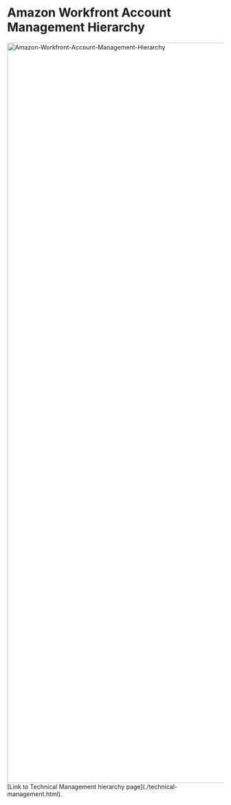 # Amazon Workfront Account Management Hierarchy
<img width="1720" alt="Amazon-Workfront-Account-Management-Hierarchy" src="https://github.com/user-attachments/assets/772147e3-f199-4a3a-808d-db48a00f7611" />
[Link to Technical Management hierarchy page](./technical-management.html).
